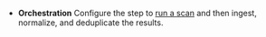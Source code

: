 * **Orchestration** Configure the step to [run a scan](/docs/security-testing-orchestration/key-concepts/run-an-orchestrated-scan-in-sto) and then ingest, normalize, and deduplicate the results.